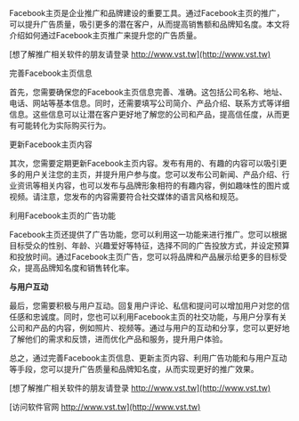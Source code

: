 Facebook主页是企业推广和品牌建设的重要工具。通过Facebook主页的推广，可以提升广告质量，吸引更多的潜在客户，从而提高销售额和品牌知名度。本文将介绍如何通过Facebook主页推广来提升您的广告质量。

[想了解推广相关软件的朋友请登录 http://www.vst.tw](http://www.vst.tw)

完善Facebook主页信息

首先，您需要确保您的Facebook主页信息完善、准确。这包括公司名称、地址、电话、网站等基本信息。同时，还需要填写公司简介、产品介绍、联系方式等详细信息。这些信息可以让潜在客户更好地了解您的公司和产品，提高信任度，从而更有可能转化为实际购买行为。

更新Facebook主页内容

其次，您需要定期更新Facebook主页内容。发布有用的、有趣的内容可以吸引更多的用户关注您的主页，并提升用户参与度。您可以发布公司新闻、产品介绍、行业资讯等相关内容，也可以发布与品牌形象相符的有趣内容，例如趣味性的图片或视频。请注意，您发布的内容需要符合社交媒体的语言风格和规范。

利用Facebook主页的广告功能

Facebook主页还提供了广告功能，您可以利用这一功能来进行推广。您可以根据目标受众的性别、年龄、兴趣爱好等特征，选择不同的广告投放方式，并设定预算和投放时间。通过Facebook主页广告，您可以将品牌和产品展示给更多的目标受众，提高品牌知名度和销售转化率。

**与用户互动**

最后，您需要积极与用户互动。回复用户评论、私信和提问可以增加用户对您的信任感和忠诚度。同时，您也可以利用Facebook主页的社交功能，与用户分享有关公司和产品的内容，例如照片、视频等。通过与用户的互动和分享，您可以更好地了解他们的需求和反馈，进而优化产品和服务，提升用户体验。

总之，通过完善Facebook主页信息、更新主页内容、利用广告功能和与用户互动等手段，您可以提升广告质量和品牌知名度，从而实现更好的推广效果。

[想了解推广相关软件的朋友请登录 http://www.vst.tw](http://www.vst.tw)


[访问软件官网 http://www.vst.tw](http://www.vst.tw)
